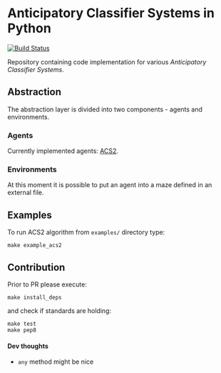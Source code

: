 # Anticipatory Classifier Systems in Python
[![Build Status](https://travis-ci.org/khozzy/ACS.svg?branch=master)](https://travis-ci.org/khozzy/ACS)

Repository containing code implementation for various *Anticipatory Classifier Systems*.

## Abstraction
The abstraction layer is divided into two components - agents and environments.

### Agents
Currently implemented agents: [ACS2](acs/agent/acs2/ACS2.py).

### Environments
At this moment it is possible to put an agent into a maze defined in an external file.

## Examples
To run ACS2 algorithm from `examples/` directory type:

    make example_acs2

## Contribution
Prior to PR please execute:

    make install_deps
    
and check if standards are holding:

    make test
    make pep8

#### Dev thoughts
- `any` method might be nice
